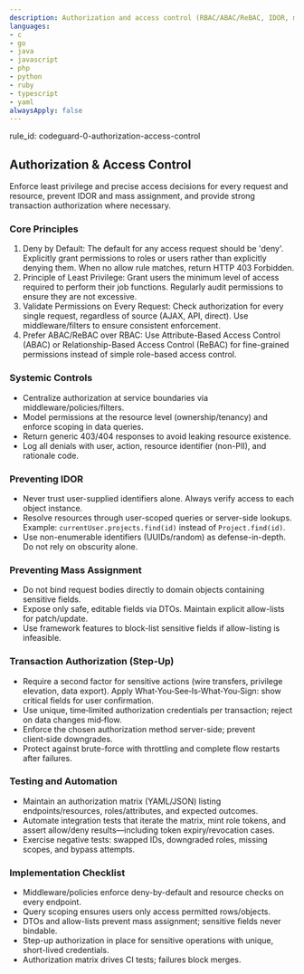 ```yaml
---
description: Authorization and access control (RBAC/ABAC/ReBAC, IDOR, mass assignment, transaction auth)
languages:
- c
- go
- java
- javascript
- php
- python
- ruby
- typescript
- yaml
alwaysApply: false
---
```


rule_id: codeguard-0-authorization-access-control

## Authorization & Access Control

Enforce least privilege and precise access decisions for every request and resource, prevent IDOR and mass assignment, and provide strong transaction authorization where necessary.

### Core Principles
1.  Deny by Default: The default for any access request should be 'deny'. Explicitly grant permissions to roles or users rather than explicitly denying them. When no allow rule matches, return HTTP 403 Forbidden.
2.  Principle of Least Privilege: Grant users the minimum level of access required to perform their job functions. Regularly audit permissions to ensure they are not excessive.
3.  Validate Permissions on Every Request: Check authorization for every single request, regardless of source (AJAX, API, direct). Use middleware/filters to ensure consistent enforcement.
4.  Prefer ABAC/ReBAC over RBAC: Use Attribute-Based Access Control (ABAC) or Relationship-Based Access Control (ReBAC) for fine-grained permissions instead of simple role-based access control.

### Systemic Controls
- Centralize authorization at service boundaries via middleware/policies/filters.
- Model permissions at the resource level (ownership/tenancy) and enforce scoping in data queries.
- Return generic 403/404 responses to avoid leaking resource existence.
- Log all denials with user, action, resource identifier (non-PII), and rationale code.

### Preventing IDOR
- Never trust user-supplied identifiers alone. Always verify access to each object instance.
- Resolve resources through user-scoped queries or server-side lookups. Example: `currentUser.projects.find(id)` instead of `Project.find(id)`.
- Use non-enumerable identifiers (UUIDs/random) as defense-in-depth. Do not rely on obscurity alone.

### Preventing Mass Assignment
- Do not bind request bodies directly to domain objects containing sensitive fields.
- Expose only safe, editable fields via DTOs. Maintain explicit allow-lists for patch/update.
- Use framework features to block-list sensitive fields if allow-listing is infeasible.

### Transaction Authorization (Step-Up)
- Require a second factor for sensitive actions (wire transfers, privilege elevation, data export). Apply What‑You‑See‑Is‑What‑You‑Sign: show critical fields for user confirmation.
- Use unique, time‑limited authorization credentials per transaction; reject on data changes mid‑flow.
- Enforce the chosen authorization method server-side; prevent client‑side downgrades.
- Protect against brute-force with throttling and complete flow restarts after failures.

### Testing and Automation
- Maintain an authorization matrix (YAML/JSON) listing endpoints/resources, roles/attributes, and expected outcomes.
- Automate integration tests that iterate the matrix, mint role tokens, and assert allow/deny results—including token expiry/revocation cases.
- Exercise negative tests: swapped IDs, downgraded roles, missing scopes, and bypass attempts.

### Implementation Checklist
- Middleware/policies enforce deny-by-default and resource checks on every endpoint.
- Query scoping ensures users only access permitted rows/objects.
- DTOs and allow-lists prevent mass assignment; sensitive fields never bindable.
- Step-up authorization in place for sensitive operations with unique, short-lived credentials.
- Authorization matrix drives CI tests; failures block merges.
